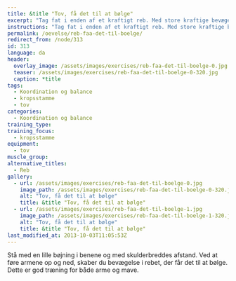 ```yaml
---
title: &title "Tov, få det til at bølge"
excerpt: "Tag fat i enden af et kraftigt reb. Med store kraftige bevægelser, får du rebet til at bølge."
instructions: "Tag fat i enden af et kraftigt reb. Med store kraftige bevægelser, får du rebet til at bølge."
permalink: /oevelse/reb-faa-det-til-boelge/
redirect_from: /node/313
id: 313
language: da
header:
  overlay_image: /assets/images/exercises/reb-faa-det-til-boelge-0.jpg
  teaser: /assets/images/exercises/reb-faa-det-til-boelge-0-320.jpg
  caption: *title
tags:
  - Koordination og balance
  - kropsstamme
  - tov
categories:
  - Koordination og balance
training_type: 
training_focus: 
  - kropsstamme
equipment:
  - tov
muscle_group:
alternative_titles:
  - Reb
gallery:
  - url: /assets/images/exercises/reb-faa-det-til-boelge-0.jpg
    image_path: /assets/images/exercises/reb-faa-det-til-boelge-0-320.jpg
    alt: "Tov, få det til at bølge"
    title: &title "Tov, få det til at bølge"
  - url: /assets/images/exercises/reb-faa-det-til-boelge-1.jpg
    image_path: /assets/images/exercises/reb-faa-det-til-boelge-1-320.jpg
    alt: "Tov, få det til at bølge"
    title: &title "Tov, få det til at bølge"
last_modified_at: 2013-10-03T11:05:53Z
---
```


Stå med en lille bøjning i benene og med skulderbreddes afstand. Ved at føre armene op og ned, skaber du bevægelse i rebet, der får det til at bølge. Dette er god træning for både arme og mave.
